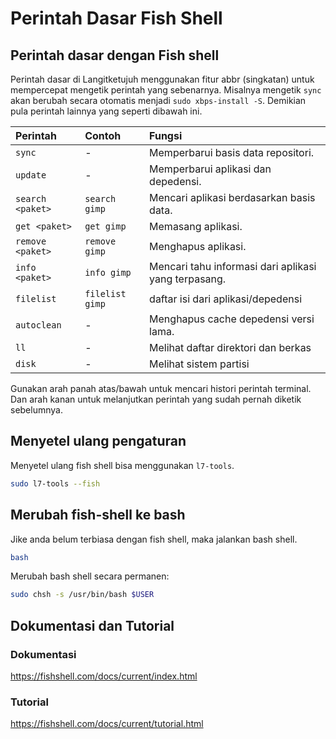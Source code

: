 # Perintah Dasar Fish Shell

## Perintah dasar dengan Fish shell

Perintah dasar di Langitketujuh menggunakan fitur abbr (singkatan) untuk mempercepat mengetik perintah yang sebenarnya. Misalnya mengetik `sync` akan berubah secara otomatis menjadi `sudo xbps-install -S`. Demikian pula perintah lainnya yang seperti dibawah ini.

Perintah            | Contoh          |Fungsi
 :---               | :---            | :---
`sync`              | -               | Memperbarui basis data repositori.
`update`            | -               | Memperbarui aplikasi dan depedensi.
`search <paket>`    | `search gimp`   | Mencari aplikasi berdasarkan basis data.
`get <paket>`       | `get gimp`      | Memasang aplikasi.
`remove <paket>`    | `remove gimp`   | Menghapus aplikasi.
`info <paket>`      | `info gimp`     | Mencari tahu informasi dari aplikasi yang terpasang.
`filelist`          | `filelist gimp` | daftar isi dari aplikasi/depedensi
`autoclean`         | -               | Menghapus cache depedensi versi lama.
`ll`                | -               | Melihat daftar direktori dan berkas
`disk`              | -               | Melihat sistem partisi


Gunakan arah panah atas/bawah untuk mencari histori perintah terminal. Dan arah kanan untuk melanjutkan perintah yang sudah pernah diketik sebelumnya.

## Menyetel ulang pengaturan

Menyetel ulang fish shell bisa menggunakan `l7-tools`.

```bash
sudo l7-tools --fish
```

## Merubah fish-shell ke bash

Jike anda belum terbiasa dengan fish shell, maka jalankan bash shell.

```bash
bash
```

Merubah bash shell secara permanen:

```bash
sudo chsh -s /usr/bin/bash $USER
```

## Dokumentasi dan Tutorial

### Dokumentasi

https://fishshell.com/docs/current/index.html

### Tutorial

https://fishshell.com/docs/current/tutorial.html
